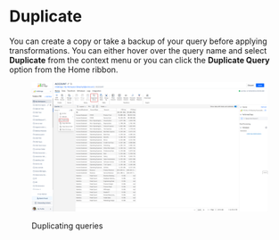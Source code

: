 # Duplicate

You can create a copy or take a backup of your query before applying transformations. You can either hover over the query name and select **Duplicate** from the context menu or you can click the **Duplicate Query** option from the Home ribbon.

<figure><img src="../../../.gitbook/assets/2024-12-23_08h40_52.png" alt=""><figcaption><p>Duplicating queries</p></figcaption></figure>
